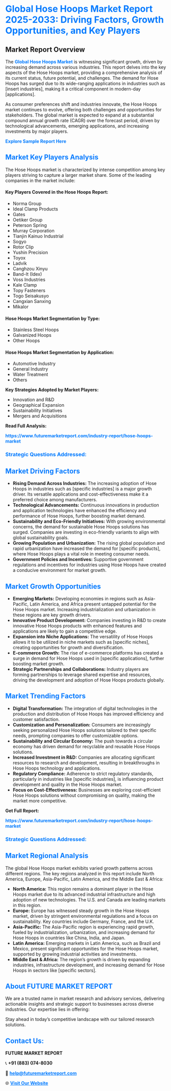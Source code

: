 <h1 style="color: #007BFF;">Global Hose Hoops Market Report 2025-2033: Driving Factors, Growth Opportunities, and Key Players</h1>

<section id="overview">
<h2>Market Report Overview</h2>
<p>The <a href="https://www.futuremarketreport.com/industry-report/hose-hoops-market" style="color: #007BFF; text-decoration: none;"><strong>Global Hose Hoops Market</strong></a> is witnessing significant growth, driven by increasing demand across various industries. This report delves into the key aspects of the Hose Hoops market, providing a comprehensive analysis of its current status, future potential, and challenges. The demand for Hose Hoops has surged due to its wide-ranging applications in industries such as [insert industries], making it a critical component in modern-day [applications].</p>
<p>As consumer preferences shift and industries innovate, the Hose Hoops market continues to evolve, offering both challenges and opportunities for stakeholders. The global market is expected to expand at a substantial compound annual growth rate (CAGR) over the forecast period, driven by technological advancements, emerging applications, and increasing investments by major players.</p>
</section>

<section id="overview">
<p><a href="https://www.futuremarketreport.com/request-sample/reportId=30932" style="color: #007BFF; text-decoration: none;"><strong>Explore Sample Report Here</strong></a></p>
</section>

<section id="key-players">
<h2 style="color: #007BFF;">Market Key Players Analysis</h2>
<p>The Hose Hoops market is characterized by intense competition among key players striving to capture a larger market share. Some of the leading companies in the market include:</p>
<h4>Key Players Covered in the Hose Hoops Report:</h4>
<ul><li>Norma Group</li><li>Ideal Clamp Products</li><li>Gates</li><li>Oetiker Group</li><li>Peterson Spring</li><li>Murray Corporation</li><li>Tianjin Kainuo Industrial</li><li>Sogyo</li><li>Rotor Clip</li><li>Yushin Precision</li><li>Toyox</li><li>Ladvik</li><li>Canghzou Xinyu</li><li>Band-It (Idex)</li><li>Voss Industries</li><li>Kale Clamp</li><li>Topy Fasteners</li><li>Togo Seisakusyo</li><li>Cangxian Sanxing</li><li>Mikalor</li></ul>
<h4>Hose Hoops Market Segmentation by Type:</h4>
<ul><li>Stainless Steel Hoops</li><li>Galvanized Hoops</li><li>Other Hoops</li></ul>

<h4>Hose Hoops Market Segmentation by Application:</h4>
<ul><li>Automotive Industry</li><li>General Industry</li><li>Water Treatment</li><li>Others</li></ul>
<p><strong>Key Strategies Adopted by Market Players:</strong></p>
<ul>
<li>Innovation and R&D</li>
<li>Geographical Expansion</li>
<li>Sustainability Initiatives</li>
<li>Mergers and Acquisitions</li>
</ul>
</section>

<section>
<p><strong>Read Full Analysis: </strong></p><a href="https://www.futuremarketreport.com/industry-report/hose-hoops-market" style="color: #007BFF; text-decoration: none;"><strong>https://www.futuremarketreport.com/industry-report/hose-hoops-market</strong></a>
<h3 style="color: #007BFF;">Strategic Questions Addressed:</h3>
</section>

<section id="driving-factors">
<h2 style="color: #007BFF;">Market Driving Factors</h2>
<ul>
<li><strong>Rising Demand Across Industries:</strong> The increasing adoption of Hose Hoops in industries such as [specific industries] is a major growth driver. Its versatile applications and cost-effectiveness make it a preferred choice among manufacturers.</li>
<li><strong>Technological Advancements:</strong> Continuous innovations in production and application technologies have enhanced the efficiency and performance of Hose Hoops, further boosting market demand.</li>
<li><strong>Sustainability and Eco-Friendly Initiatives:</strong> With growing environmental concerns, the demand for sustainable Hose Hoops solutions has surged. Companies are investing in eco-friendly variants to align with global sustainability goals.</li>
<li><strong>Growing Population and Urbanization:</strong> The rising global population and rapid urbanization have increased the demand for [specific products], where Hose Hoops plays a vital role in meeting consumer needs.</li>
<li><strong>Government Policies and Incentives:</strong> Supportive government regulations and incentives for industries using Hose Hoops have created a conducive environment for market growth.</li>
</ul>
</section>

<section id="growth-opportunities">
<h2 style="color: #007BFF;">Market Growth Opportunities</h2>
<ul>
<li><strong>Emerging Markets:</strong> Developing economies in regions such as Asia-Pacific, Latin America, and Africa present untapped potential for the Hose Hoops market. Increasing industrialization and urbanization in these regions are key growth drivers.</li>
<li><strong>Innovative Product Development:</strong> Companies investing in R&D to create innovative Hose Hoops products with enhanced features and applications are likely to gain a competitive edge.</li>
<li><strong>Expansion into Niche Applications:</strong> The versatility of Hose Hoops allows it to be utilized in niche markets such as [specific niches], creating opportunities for growth and diversification.</li>
<li><strong>E-commerce Growth:</strong> The rise of e-commerce platforms has created a surge in demand for Hose Hoops used in [specific applications], further boosting market growth.</li>
<li><strong>Strategic Partnerships and Collaborations:</strong> Industry players are forming partnerships to leverage shared expertise and resources, driving the development and adoption of Hose Hoops products globally.</li>
</ul>
</section>

<section id="trending-factors">
<h2 style="color: #007BFF;">Market Trending Factors</h2>
<ul>
<li><strong>Digital Transformation:</strong> The integration of digital technologies in the production and distribution of Hose Hoops has improved efficiency and customer satisfaction.</li>
<li><strong>Customization and Personalization:</strong> Consumers are increasingly seeking personalized Hose Hoops solutions tailored to their specific needs, prompting companies to offer customizable options.</li>
<li><strong>Sustainability and Circular Economy:</strong> The push towards a circular economy has driven demand for recyclable and reusable Hose Hoops solutions.</li>
<li><strong>Increased Investment in R&D:</strong> Companies are allocating significant resources to research and development, resulting in breakthroughs in Hose Hoops technology and applications.</li>
<li><strong>Regulatory Compliance:</strong> Adherence to strict regulatory standards, particularly in industries like [specific industries], is influencing product development and quality in the Hose Hoops market.</li>
<li><strong>Focus on Cost-Effectiveness:</strong> Businesses are exploring cost-efficient Hose Hoops solutions without compromising on quality, making the market more competitive.</li>
</ul>
</section>

<section>
<p><strong>Get Full Report: </strong></p><a href="https://www.futuremarketreport.com/industry-report/hose-hoops-market" style="color: #007BFF; text-decoration: none;"><strong>https://www.futuremarketreport.com/industry-report/hose-hoops-market</strong></a>
<h3 style="color: #007BFF;">Strategic Questions Addressed:</h3>
</section>


<section id="regional-analysis">
<h2 style="color: #007BFF;">Market Regional Analysis</h2>
<p>The global Hose Hoops market exhibits varied growth patterns across different regions. The key regions analyzed in this report include North America, Europe, Asia-Pacific, Latin America, and the Middle East & Africa:</p>
<ul>
<li><strong>North America:</strong> This region remains a dominant player in the Hose Hoops market due to its advanced industrial infrastructure and high adoption of new technologies. The U.S. and Canada are leading markets in this region.</li>
<li><strong>Europe:</strong> Europe has witnessed steady growth in the Hose Hoops market, driven by stringent environmental regulations and a focus on sustainability. Key countries include Germany, France, and the U.K.</li>
<li><strong>Asia-Pacific:</strong> The Asia-Pacific region is experiencing rapid growth, fueled by industrialization, urbanization, and increasing demand for Hose Hoops in countries like China, India, and Japan.</li>
<li><strong>Latin America:</strong> Emerging markets in Latin America, such as Brazil and Mexico, present significant opportunities for the Hose Hoops market, supported by growing industrial activities and investments.</li>
<li><strong>Middle East & Africa:</strong> The region’s growth is driven by expanding industries, infrastructure development, and increasing demand for Hose Hoops in sectors like [specific sectors].</li>
</ul>
</section>

<footer>
<h2 style="color: #007BFF;">About FUTURE MARKET REPORT</h2>
<p>We are a trusted name in market research and advisory services, delivering actionable insights and strategic support to businesses across diverse industries. Our expertise lies in offering:</p>

<p>Stay ahead in today’s competitive landscape with our tailored research solutions.</p>

<h2 style="color: #007BFF;">Contact Us:</h2>
<p><strong>FUTURE MARKET REPORT</strong></p>
<p>📞 <strong>+91 (883) 074-8030</strong></p>
<p>📧 <strong><a href="mailto:help@futuremarketreport.com" style="color: #007BFF;">help@futuremarketreport.com</a></strong></p>
<p>🌐 <strong><a href="https://www.futuremarketreport.com/" style="color: #007BFF;">Visit Our Website</a></strong></p>
</footer>